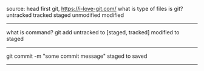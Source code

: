source: head first git,     https://i-love-git.com/
what is type of files is git?
untracked
tracked
staged
unmodified
modified

---

what is command?
git add
untracked to [staged, tracked]
modified to staged

---

git commit -m "some commit message"
staged to saved

---

